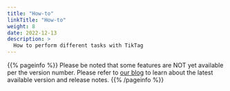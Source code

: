 ```yaml
---
title: "How-to"
linkTitle: "How-to"
weight: 8
date: 2022-12-13
description: >
  How to perform different tasks with TikTag
---
```


{{% pageinfo %}}
Please be noted that some features are NOT yet available per the version number. Please refer to [our blog](/blog/) to learn about the latest available version and release notes. 
{{% /pageinfo %}}